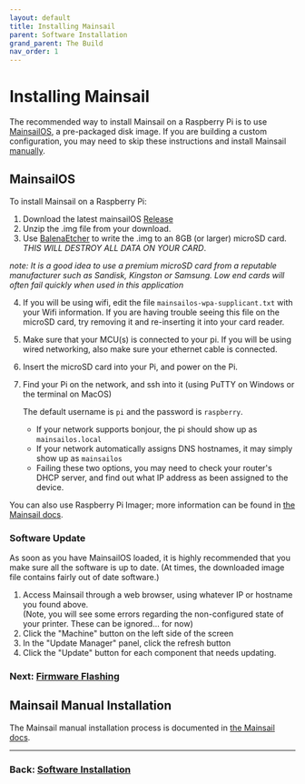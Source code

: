 ```yaml
---
layout: default
title: Installing Mainsail
parent: Software Installation
grand_parent: The Build
nav_order: 1
---
```


# Installing Mainsail

The recommended way to install Mainsail on a Raspberry Pi is to use [MainsailOS](#MainsailOS), a pre-packaged disk image.  If you are building a custom configuration, you may need to skip these instructions and install Mainsail [manually](#mainsail-manual-installation).

## MainsailOS

To install Mainsail on a Raspberry Pi:
1. Download the latest mainsailOS  [Release](https://github.com/mainsail-crew/MainsailOS/releases)
2. Unzip the .img file from your download.
3. Use [BalenaEtcher](https://www.balena.io/etcher/) to write the .img to an 8GB (or larger) microSD card.  *THIS WILL DESTROY ALL DATA ON YOUR CARD*.

_note: It is a good idea to use a premium microSD card from a reputable manufacturer such as Sandisk, Kingston or Samsung. Low end cards will often fail quickly when used in this application_

4. If you will be using wifi, edit the file `mainsailos-wpa-supplicant.txt` with your Wifi information. If you are having trouble seeing this file on the microSD card, try removing it and re-inserting it into your card reader.
5. Make sure that your MCU(s) is connected to your pi. If you will be using wired networking, also make sure your ethernet cable is connected.
6. Insert the microSD card into your Pi, and power on the Pi.    
7. Find your Pi on the network, and ssh into it (using PuTTY on Windows or the terminal on MacOS)  
   
   The default username is `pi` and the password is `raspberry`.
    * If your network supports bonjour, the pi should show up as `mainsailos.local`
    * If your network automatically assigns DNS hostnames, it may simply show up as `mainsailos`
    * Failing these two options, you may need to check your router's DHCP server, and find out what IP address as been assigned to the device.

You can also use Raspberry Pi Imager; more information can be found in [the Mainsail docs](https://docs.mainsail.xyz/setup/mainsail-os).
 
### Software Update
 
As soon as you have MainsailOS loaded, it is highly recommended that you make sure all the software is up to date.  (At times, the downloaded image file contains fairly out of date software.)

1. Access Mainsail through a web browser, using whatever IP or hostname you found above.  
(Note, you will see some errors regarding the non-configured state of your printer.  These can be ignored… for now)
2. Click the "Machine" button on the left side of the screen
3. In the "Update Manager" panel, click the refresh button
4. Click the "Update" button for each component that needs updating.


### Next: [Firmware Flashing](./index.md#firmware-flashing)

## Mainsail Manual Installation

The Mainsail manual installation process is documented in [the Mainsail docs](https://docs.mainsail.xyz/setup/manual-setup).

---
### Back: [Software Installation](./index.md)
